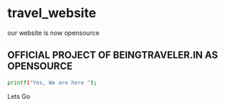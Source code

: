 # travel_website
our website is now opensource
## OFFICIAL PROJECT OF BEINGTRAVELER.IN AS OPENSOURCE

```bash
printf("Yes, We are here ");
```

Lets Go
